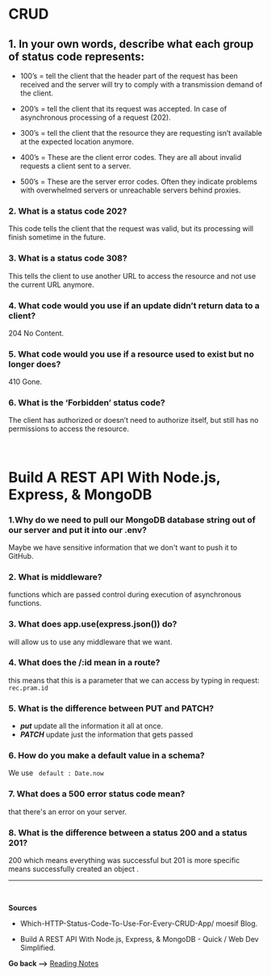 # CRUD

## **1. In your own words, describe what each group of status code represents:**

- 100’s = tell the client that the header part of the request has been received and the server will try to comply with a transmission demand of the client.

- 200’s = tell the client that its request was accepted. In case of asynchronous processing of a request (202).

- 300’s = tell the client that the resource they are requesting isn’t available at the expected location anymore.

- 400’s = These are the client error codes. They are all about invalid requests a client sent to a server.

- 500’s = These are the server error codes. Often they indicate problems with overwhelmed servers or unreachable servers behind proxies.

### **2. What is a status code 202?**

This code tells the client that the request was valid, but its processing will finish sometime in the future.

### **3. What is a status code 308?**

This tells the client to use another URL to access the resource and not use the current URL anymore.

### **4. What code would you use if an update didn’t return data to a client?**

204 No Content.

### **5. What code would you use if a resource used to exist but no longer does?**

410 Gone.

### **6. What is the ‘Forbidden’ status code?**

The client has authorized or doesn’t need to authorize itself, but still has no permissions to access the resource.

<br>

# Build A REST API With Node.js, Express, & MongoDB

### **1.Why do we need to pull our MongoDB database string out of our server and put it into our .env?**

Maybe we have sensitive information that we don't want to push it to GitHub.

### **2. What is middleware?**

functions which are passed control during execution of asynchronous functions.

### **3. What does app.use(express.json()) do?**

will allow us to use any middleware that we want.

### **4. What does the /:id mean in a route?**

this means that this is a parameter that we can access by typing in request: `rec.pram.id`

### **5. What is the difference between PUT and PATCH?**

- **_put_** update all the information it all at once.
- **_PATCH_** update just the information that gets passed

### **6. How do you make a default value in a schema?**

We use ` default : Date.now`

### **7. What does a 500 error status code mean?**

that there's an error on your server.

### **8. What is the difference between a status 200 and a status 201?**

200 which means everything was successful but 201 is more specific means successfully created an object .

<hr>
<br>

**Sources**

- Which-HTTP-Status-Code-To-Use-For-Every-CRUD-App/ moesif Blog.

- Build A REST API With Node.js, Express, & MongoDB - Quick / Web Dev Simplified.

**Go back -->** [Reading Notes](https://aseel-dweedar.github.io/reading-notes/)
